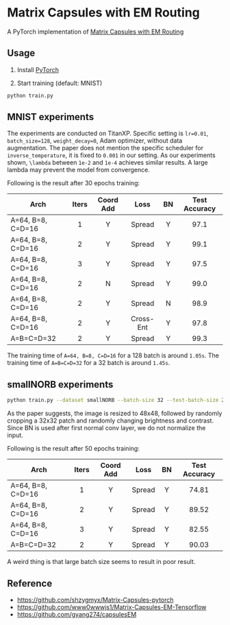 # Matrix Capsules with EM Routing
A PyTorch implementation of [Matrix Capsules with EM Routing](https://openreview.net/pdf?id=HJWLfGWRb)

## Usage
1. Install [PyTorch](http://pytorch.org/)

2. Start training (default: MNIST)
```bash
python train.py
```

## MNIST experiments

The experiments are conducted on TitanXP.
Specific setting is `lr=0.01`, `batch_size=128`, `weight_decay=0`, Adam optimizer, without data augmentation.
The paper does not mention the specific scheduler for `inverse_temperature`, it is fixed to `0.001` in our setting.
As our experiments shown, `\lambda` between `1e-2` and `1e-4` achieves similar results. A large lambda may prevent the model from convergence.

Following is the result after 30 epochs training:

| Arch | Iters | Coord Add | Loss | BN | Test Accuracy |
| ---- |:-----:|:---------:|:----:|:--:|:-------------:|
| A=64, B=8, C=D=16 | 1 | Y | Spread    | Y | 97.1 |
| A=64, B=8, C=D=16 | 2 | Y | Spread    | Y | 99.1 |
| A=64, B=8, C=D=16 | 3 | Y | Spread    | Y | 97.5 |
| A=64, B=8, C=D=16 | 2 | N | Spread    | Y | 99.0 |
| A=64, B=8, C=D=16 | 2 | Y | Spread    | N | 98.9 |
| A=64, B=8, C=D=16 | 2 | Y | Cross-Ent | Y | 97.8 |
| A=B=C=D=32        | 2 | Y | Spread    | Y | 99.3 |

The training time of `A=64, B=8, C=D=16` for a 128 batch is around `1.05s`.
The training time of `A=B=C=D=32` for a 32 batch is around `1.45s`.

## smallNORB experiments

```bash
python train.py --dataset smallNORB --batch-size 32 --test-batch-size 256
```

As the paper suggests, the image is resized to 48x48, followed by randomly cropping a 32x32 patch and randomly changing brightness and contrast.
Since BN is used after first normal conv layer, we do not normalize the input.

Following is the result after 50 epochs training:

| Arch | Iters | Coord Add | Loss | BN | Test Accuracy |
| ---- |:-----:|:---------:|:----:|:--:|:-------------:|
| A=64, B=8, C=D=16 | 1 | Y | Spread    | Y | 74.81 |
| A=64, B=8, C=D=16 | 2 | Y | Spread    | Y | 89.52 |
| A=64, B=8, C=D=16 | 3 | Y | Spread    | Y | 82.55 |
| A=B=C=D=32        | 2 | Y | Spread    | Y | 90.03 |

A weird thing is that large batch size seems to result in poor result.

## Reference
- https://github.com/shzygmyx/Matrix-Capsules-pytorch
- https://github.com/www0wwwjs1/Matrix-Capsules-EM-Tensorflow
- https://github.com/gyang274/capsulesEM
